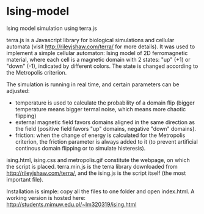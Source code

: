 Ising-model
===========

Ising model simulation using terra.js

terra.js is a Javascript library for biological simulations and cellular automata (visit http://rileyjshaw.com/terra/ for more details). It was used to implement a simple cellular automaton: Ising model of 2D ferromagnetic material, where each cell is a magnetic domain with 2 states: "up" (+1) or "down" (-1), indicated by different colors. The state is changed according to the Metropolis criterion.

The simulation is running in real time, and certain parameters can be adjusted:
- temperature is used to calculate the probability of a domain flip (bigger temperature means bigger termal noise, which means more chaotic flipping)
- external magnetic field favors domains aligned in the same direction as the field (positive field favors "up" domains, negative "down" domains).
- friction: when the change of energy is calculated for the Metropolis criterion, the friction parameter is always added to it (to prevent artificial continous domain flipping or to simulate histeresis).

ising.html, ising.css and metropolis.gif constitute the webpage, on which the script is placed. terra.min.js is the terra library downloaded from http://rileyjshaw.com/terra/, and the ising.js is the script itself (the most important file).

Installation is simple: copy all the files to one folder and open index.html.
A working version is hosted here: http://students.mimuw.edu.pl/~lm320319/ising.html
